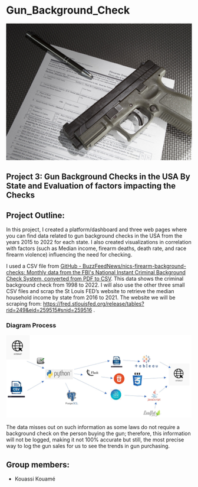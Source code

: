 # Gun_Background_Check
![](Images/check.jpg)

## Project 3: Gun Background Checks in the USA By State and Evaluation of factors impacting the Checks



## Project Outline:
In this project, I created a platform/dashboard and three web pages where you can find data related to gun background checks in the USA from the years 2015 to 2022 for each state.
I also created visualizations in correlation with factors (such as Median income, firearm deaths, death rate, and race firearm violence) influencing the need for checking.  

I used a CSV file from [GitHub - BuzzFeedNews/nics-firearm-background-checks: Monthly data from the FBI's National Instant Criminal Background Check System, converted from PDF to CSV](https://github.com/BuzzFeedNews/nics-firearm-background-checks). This data shows the criminal background check from 1998 to 2022. 
I will also use the other three small CSV files and scrap the St Louis FED’s website to retrieve the median household income by state from 2016 to 2021.
The website we will be scraping from: https://fred.stlouisfed.org/release/tables?rid=249&eid=259515#snid=259516 .

### Diagram Process
![](Images/diagram.jpg)



The data misses out on such information as some laws do not require a background check on the person buying the gun; therefore, this information will not be logged, making it not 100% accurate but still, the most precise way to log the gun sales for us to see the trends in gun purchasing.

## Group members:
* Kouassi Kouamé
